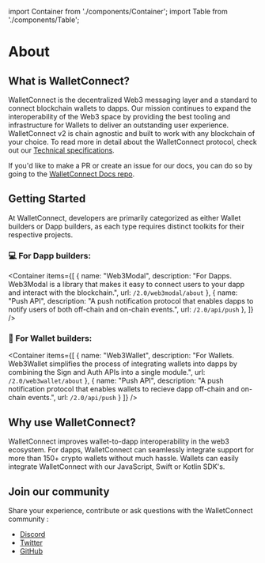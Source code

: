 import Container from './components/Container';
import Table from './components/Table';

# About

## What is WalletConnect?

WalletConnect is the decentralized Web3 messaging layer and a standard to connect blockchain wallets to dapps. Our mission continues to expand the interoperability of the Web3 space by providing the best tooling and infrastructure for Wallets to deliver an outstanding user experience. WalletConnect v2 is chain agnostic and built to work with any blockchain of your choice. To read more in detail about the WalletConnect protocol, check out our [Technical specifications](./specs/readme.md).

If you'd like to make a PR or create an issue for our docs, you can do so by going to the [WalletConnect Docs repo](https://github.com/WalletConnect/walletconnect-docs).

## Getting Started

At WalletConnect, developers are primarily categorized as either Wallet builders or Dapp builders, as each type requires distinct toolkits for their respective projects.

### 💻 For Dapp builders:

<Container
items={[
{
name: "Web3Modal",
description: "For Dapps. Web3Modal is a library that makes it easy to connect users to your dapp and interact with the blockchain.",
url: `/2.0/web3modal/about`
},
{
name: "Push API",
description: "A push notification protocol that enables dapps to notify users of both off-chain and on-chain events.",
url: `/2.0/api/push`
},
]}
/>

### 🔐 For Wallet builders:

<Container
items={[
{
name: "Web3Wallet",
description: "For Wallets. Web3Wallet simplifies the process of integrating wallets into dapps by combining the Sign and Auth APIs into a single module.",
url: `/2.0/web3wallet/about`
},
{
name: "Push API",
description: "A push notification protocol that enables wallets to recieve dapp off-chain and on-chain events.",
url: `/2.0/api/push`
}
]}
/>

## Why use WalletConnect?

WalletConnect improves wallet-to-dapp interoperability in the web3 ecosystem. For dapps, WalletConnect can seamlessly integrate support for more than 150+ crypto wallets without much hassle. Wallets can easily integrate WalletConnect with our JavaScript, Swift or Kotlin SDK's.

## Join our community

Share your experience, contribute or ask questions with the WalletConnect community :

- [Discord](https://discord.walletconnect.org)
- [Twitter](https://twitter.com/walletconnect)
- [GitHub](https://github.com/walletconnect)
